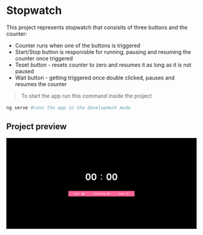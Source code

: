 # Stopwatch

This project represents stopwatch that consisits of three buttons and the counter:
  - Counter runs when one of the buttons is triggered
  - Start/Stop button is responisble for running, pausing and resuming the counter once triggered
  - Teset button - resets counter to zero and resumes it as long as it is not paused
  - Wait button - getting triggered once double clicked, pauses and resumes the counter

> To start the app run this command inside the project

```bash
ng serve #runs the app in the development mode
```

## Project preview

![Preview image 1](https://github.com/Yevhenbk/stopwatch/blob/master/src/app/static/img/screen.stopwatch.png)
